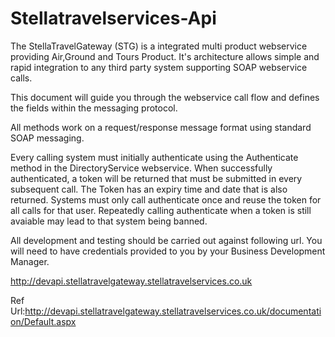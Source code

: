 # Stellatravelservices-Api
The StellaTravelGateway (STG) is a integrated multi product webservice providing Air,Ground and Tours Product. It's architecture allows simple and rapid integration to any third party system supporting SOAP webservice calls. 

This document will guide you through the webservice call flow and defines the fields within the messaging protocol. 

All methods work on a request/response message format using standard SOAP messaging. 

Every calling system must initially authenticate using the Authenticate method in the DirectoryService webservice. When successfully authenticated, a token will be returned that must be submitted in every subsequent call. The Token has an expiry time and date that is also returned. Systems must only call authenticate once and reuse the token for all calls for that user. Repeatedly calling authenticate when a token is still avaiable may lead to that system being banned. 

All development and testing should be carried out against following url. You will need to have credentials provided to you by your Business Development Manager.

http://devapi.stellatravelgateway.stellatravelservices.co.uk




Ref Url:http://devapi.stellatravelgateway.stellatravelservices.co.uk/documentation/Default.aspx


